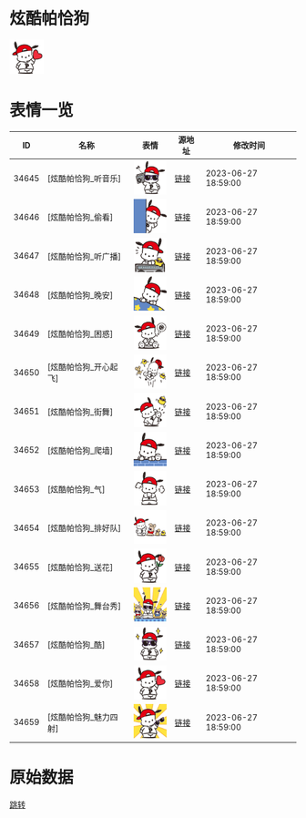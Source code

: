 # 炫酷帕恰狗

<img src="./cover.png" height="60" alt="cover" />

# 表情一览

|ID|名称|表情|源地址|修改时间|
|----|----|----|----|----|
|34645|[炫酷帕恰狗_听音乐]|<img src="./pic/034645_%5B炫酷帕恰狗_听音乐%5D.png" height="60" alt="听音乐"/>|[链接](https://i0.hdslb.com/bfs/garb/10289cab3eca2a1b49ce80c2c9934cef020ff5b6.png)|2023-06-27 18:59:00|
|34646|[炫酷帕恰狗_偷看]|<img src="./pic/034646_%5B炫酷帕恰狗_偷看%5D.png" height="60" alt="偷看"/>|[链接](https://i0.hdslb.com/bfs/garb/3d71d3b7eb06bcf94e247d693b864748db7b63e6.png)|2023-06-27 18:59:00|
|34647|[炫酷帕恰狗_听广播]|<img src="./pic/034647_%5B炫酷帕恰狗_听广播%5D.png" height="60" alt="听广播"/>|[链接](https://i0.hdslb.com/bfs/garb/632b1c4c9dcbc0019ee85694541eaa09039790a4.png)|2023-06-27 18:59:00|
|34648|[炫酷帕恰狗_晚安]|<img src="./pic/034648_%5B炫酷帕恰狗_晚安%5D.png" height="60" alt="晚安"/>|[链接](https://i0.hdslb.com/bfs/garb/410b69dcecf95e58d9a93bcc18729f9cb850e6a4.png)|2023-06-27 18:59:00|
|34649|[炫酷帕恰狗_困惑]|<img src="./pic/034649_%5B炫酷帕恰狗_困惑%5D.png" height="60" alt="困惑"/>|[链接](https://i0.hdslb.com/bfs/garb/a6557f8c84addadddf3d454252278e66e5378b79.png)|2023-06-27 18:59:00|
|34650|[炫酷帕恰狗_开心起飞]|<img src="./pic/034650_%5B炫酷帕恰狗_开心起飞%5D.png" height="60" alt="开心起飞"/>|[链接](https://i0.hdslb.com/bfs/garb/cf88be536ee7dc9bf44fd57c0f7b6ec7018b0f28.png)|2023-06-27 18:59:00|
|34651|[炫酷帕恰狗_街舞]|<img src="./pic/034651_%5B炫酷帕恰狗_街舞%5D.png" height="60" alt="街舞"/>|[链接](https://i0.hdslb.com/bfs/garb/330dfc8301b477c8383e80f67d6a1bf4f0f938c0.png)|2023-06-27 18:59:00|
|34652|[炫酷帕恰狗_爬墙]|<img src="./pic/034652_%5B炫酷帕恰狗_爬墙%5D.png" height="60" alt="爬墙"/>|[链接](https://i0.hdslb.com/bfs/garb/9beaec0b094a32ef8a55cb7712c5031afa25515d.png)|2023-06-27 18:59:00|
|34653|[炫酷帕恰狗_气]|<img src="./pic/034653_%5B炫酷帕恰狗_气%5D.png" height="60" alt="气"/>|[链接](https://i0.hdslb.com/bfs/garb/8e70b893ae9ed1da67bb131af88910153d0d2eef.png)|2023-06-27 18:59:00|
|34654|[炫酷帕恰狗_排好队]|<img src="./pic/034654_%5B炫酷帕恰狗_排好队%5D.png" height="60" alt="排好队"/>|[链接](https://i0.hdslb.com/bfs/garb/a502d61d5c6c9123df61f3479a756b318b002f8b.png)|2023-06-27 18:59:00|
|34655|[炫酷帕恰狗_送花]|<img src="./pic/034655_%5B炫酷帕恰狗_送花%5D.png" height="60" alt="送花"/>|[链接](https://i0.hdslb.com/bfs/garb/a130feaeabc232f7d83d85132af3a59638aef5fc.png)|2023-06-27 18:59:00|
|34656|[炫酷帕恰狗_舞台秀]|<img src="./pic/034656_%5B炫酷帕恰狗_舞台秀%5D.png" height="60" alt="舞台秀"/>|[链接](https://i0.hdslb.com/bfs/garb/3db58c202f3290d2482bb98d0dd3e751fd74c7b0.png)|2023-06-27 18:59:00|
|34657|[炫酷帕恰狗_酷]|<img src="./pic/034657_%5B炫酷帕恰狗_酷%5D.png" height="60" alt="酷"/>|[链接](https://i0.hdslb.com/bfs/garb/f3ab274b219470d4d689a87566f3a40f3c6a3fa4.png)|2023-06-27 18:59:00|
|34658|[炫酷帕恰狗_爱你]|<img src="./pic/034658_%5B炫酷帕恰狗_爱你%5D.png" height="60" alt="爱你"/>|[链接](https://i0.hdslb.com/bfs/garb/39ef579eebe14a33bfc67a023f58ad9258d394bd.png)|2023-06-27 18:59:00|
|34659|[炫酷帕恰狗_魅力四射]|<img src="./pic/034659_%5B炫酷帕恰狗_魅力四射%5D.png" height="60" alt="魅力四射"/>|[链接](https://i0.hdslb.com/bfs/garb/2f88ecb6be8c5c6ce01c38075ab3f8efafcd23e1.png)|2023-06-27 18:59:00|

# 原始数据

[跳转](./raw.json)

